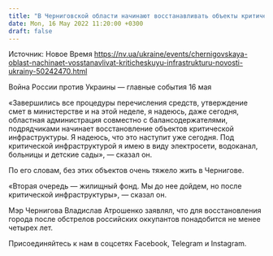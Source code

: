 ```yaml
---
title: "В Черниговской области начинают восстанавливать объекты критической инфраструктуры — ОВА"
date: Mon, 16 May 2022 11:20:00 +0300
draft: false
---
```

Источник: Новое Время https://nv.ua/ukraine/events/chernigovskaya-oblast-nachinaet-vosstanavlivat-kriticheskuyu-infrastrukturu-novosti-ukrainy-50242470.html


Война России против Украины — главные события 16 мая

«Завершились все процедуры перечисления средств, утверждение смет в министерстве и на этой неделе, я надеюсь, даже сегодня, областная администрация совместно с балансодержателями, подрядчиками начинает восстановление объектов критической инфраструктуры. Я надеюсь, что это наступит уже сегодня. Под критической инфраструктурой я имею в виду электросети, водоканал, больницы и детские сады», — сказал он.

По его словам, без этих объектов очень тяжело жить в Чернигове.

«Вторая очередь — жилищный фонд. Мы до нее дойдем, но после критической инфраструктуры», — сказал он.

Мэр Чернигова Владислав Атрошенко заявлял, что для восстановления города после обстрелов российских оккупантов понадобится не менее четырех лет.

Присоединяйтесь к нам в соцсетях Facebook, Telegram и Instagram.
